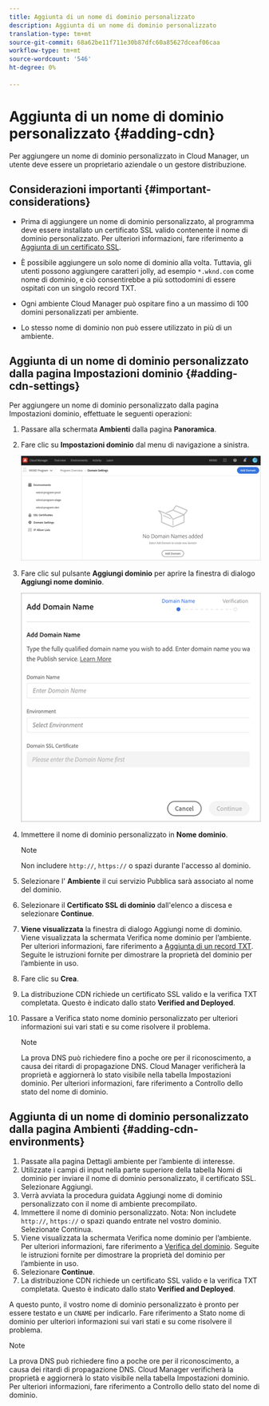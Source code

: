 ```yaml
---
title: Aggiunta di un nome di dominio personalizzato
description: Aggiunta di un nome di dominio personalizzato
translation-type: tm+mt
source-git-commit: 68a62be11f711e30b87dfc60a85627dceaf06caa
workflow-type: tm+mt
source-wordcount: '546'
ht-degree: 0%

---
```



# Aggiunta di un nome di dominio personalizzato {#adding-cdn}

Per aggiungere un nome di dominio personalizzato in Cloud Manager, un utente deve essere un proprietario aziendale o un gestore distribuzione.

## Considerazioni importanti {#important-considerations}

* Prima di aggiungere un nome di dominio personalizzato, al programma deve essere installato un certificato SSL valido contenente il nome di dominio personalizzato. Per ulteriori informazioni, fare riferimento a [Aggiunta di un certificato SSL](/help/implementing/cloud-manager/managing-ssl-certifications/add-ssl-certificate.md).

* È possibile aggiungere un solo nome di dominio alla volta. Tuttavia, gli utenti possono aggiungere caratteri jolly, ad esempio `*.wknd.com` come nome di dominio, e ciò consentirebbe a più sottodomini di essere ospitati con un singolo record TXT.

* Ogni ambiente Cloud Manager può ospitare fino a un massimo di 100 domini personalizzati per ambiente.

* Lo stesso nome di dominio non può essere utilizzato in più di un ambiente.

## Aggiunta di un nome di dominio personalizzato dalla pagina Impostazioni dominio {#adding-cdn-settings}

Per aggiungere un nome di dominio personalizzato dalla pagina Impostazioni dominio, effettuate le seguenti operazioni:

1. Passare alla schermata **Ambienti** dalla pagina **Panoramica**.

1. Fare clic su **Impostazioni dominio** dal menu di navigazione a sinistra.

   ![](/help/implementing/cloud-manager/assets/cdn/cdn-create.png)

1. Fare clic sul pulsante **Aggiungi dominio** per aprire la finestra di dialogo **Aggiungi nome dominio**.

   ![](/help/implementing/cloud-manager/assets/cdn/cdn-create2.png)

1. Immettere il nome di dominio personalizzato in **Nome dominio**.

   >[!NOTE]
   >Non includere `http://`, `https://` o spazi durante l&#39;accesso al dominio.

1. Selezionare l&#39; **Ambiente** il cui servizio Pubblica sarà associato al nome del dominio.

1. Selezionare il **Certificato SSL di dominio** dall&#39;elenco a discesa e selezionare **Continue**.

1. **Viene visualizzata** la finestra di dialogo Aggiungi nome di dominio. Viene visualizzata la schermata Verifica nome dominio per l’ambiente. Per ulteriori informazioni, fare riferimento a [Aggiunta di un record TXT](/help/implementing/cloud-manager/custom-domain-names/add-text-record.md).
Seguite le istruzioni fornite per dimostrare la proprietà del dominio per l’ambiente in uso.

1. Fare clic su **Crea**.
1. La distribuzione CDN richiede un certificato SSL valido e la verifica TXT completata. Questo è indicato dallo stato **Verified and Deployed**.
1. Passare a Verifica stato nome dominio personalizzato per ulteriori informazioni sui vari stati e su come risolvere il problema.

   >[!NOTE]
   >La prova DNS può richiedere fino a poche ore per il riconoscimento, a causa dei ritardi di propagazione DNS. Cloud Manager verificherà la proprietà e aggiornerà lo stato visibile nella tabella Impostazioni dominio. Per ulteriori informazioni, fare riferimento a Controllo dello stato del nome di dominio.

## Aggiunta di un nome di dominio personalizzato dalla pagina Ambienti {#adding-cdn-environments}

1. Passate alla pagina Dettagli ambiente per l’ambiente di interesse.
1. Utilizzate i campi di input nella parte superiore della tabella Nomi di dominio per inviare il nome di dominio personalizzato, il certificato SSL. Selezionare Aggiungi.
1. Verrà avviata la procedura guidata Aggiungi nome di dominio personalizzato con il nome di ambiente precompilato.
1. Immettere il nome di dominio personalizzato. Nota: Non includete `http://`, `https://` o spazi quando entrate nel vostro dominio. Selezionate Continua.
1. Viene visualizzata la schermata Verifica nome dominio per l’ambiente. Per ulteriori informazioni, fare riferimento a [Verifica del dominio](/help/implementing/cloud-manager/custom-domain-names/add-text-record.md). Seguite le istruzioni fornite per dimostrare la proprietà del dominio per l’ambiente in uso.
1. Selezionare **Continue**.
1. La distribuzione CDN richiede un certificato SSL valido e la verifica TXT completata. Questo è indicato dallo stato **Verified and Deployed**.

A questo punto, il vostro nome di dominio personalizzato è pronto per essere testato e un `CNAME` per indicarlo. Fare riferimento a Stato nome di dominio per ulteriori informazioni sui vari stati e su come risolvere il problema.

>[!NOTE]
>La prova DNS può richiedere fino a poche ore per il riconoscimento, a causa dei ritardi di propagazione DNS. Cloud Manager verificherà la proprietà e aggiornerà lo stato visibile nella tabella Impostazioni dominio. Per ulteriori informazioni, fare riferimento a Controllo dello stato del nome di dominio.
